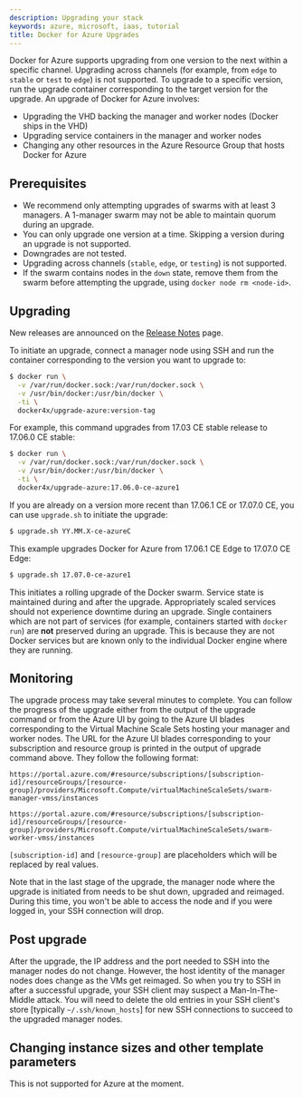 ```yaml
---
description: Upgrading your stack
keywords: azure, microsoft, iaas, tutorial
title: Docker for Azure Upgrades
---
```


Docker for Azure supports upgrading from one version to the next within a specific channel. Upgrading across channels (for example, from `edge` to `stable` or `test` to `edge`) is not supported. To upgrade to a specific version, run the upgrade container corresponding to the target version for the upgrade. An upgrade of Docker for Azure involves:

 * Upgrading the VHD backing the manager and worker nodes (Docker ships in the VHD)
 * Upgrading service containers in the manager and worker nodes
 * Changing any other resources in the Azure Resource Group that hosts Docker for Azure

## Prerequisites

 * We recommend only attempting upgrades of swarms with at least 3 managers. A 1-manager swarm may not be able to maintain quorum during an upgrade.
 * You can only upgrade one version at a time. Skipping a version during an upgrade is not supported.
 * Downgrades are not tested.
 * Upgrading across channels (`stable`, `edge`, or `testing`) is not supported.
 * If the swarm contains nodes in the `down` state, remove them from the swarm before attempting the upgrade, using `docker node rm <node-id>`.

## Upgrading

New releases are announced on the [Release Notes](release-notes.md) page.

To initiate an upgrade, connect a manager node using SSH and run the container corresponding to the version you want to upgrade to:

```bash
$ docker run \
  -v /var/run/docker.sock:/var/run/docker.sock \
  -v /usr/bin/docker:/usr/bin/docker \
  -ti \
  docker4x/upgrade-azure:version-tag
```

For example, this command upgrades from 17.03 CE stable release to 17.06.0 CE stable:

```bash
$ docker run \
  -v /var/run/docker.sock:/var/run/docker.sock \
  -v /usr/bin/docker:/usr/bin/docker \
  -ti \
  docker4x/upgrade-azure:17.06.0-ce-azure1
```

If you are already on a version more recent than 17.06.1 CE or 17.07.0 CE, you can use `upgrade.sh` to initiate the upgrade:

```bash
$ upgrade.sh YY.MM.X-ce-azureC
```

This example upgrades Docker for Azure from 17.06.1 CE Edge to 17.07.0 CE Edge:

```bash
$ upgrade.sh 17.07.0-ce-azure1
```

This initiates a rolling upgrade of the Docker swarm. Service state is maintained during and after the upgrade. Appropriately scaled services should not experience downtime during an upgrade. Single containers which are not part of services (for example, containers started with `docker run`) are **not** preserved during an upgrade. This is because they are not Docker services but are known only to the individual Docker engine where they are running.

## Monitoring

The upgrade process may take several minutes to complete. You can follow the progress of the upgrade either from the output of the upgrade command or from the Azure UI by going to the Azure UI blades corresponding to the Virtual Machine Scale Sets hosting your manager and worker nodes. The URL for the Azure UI blades corresponding to your subscription and resource group is printed in the output of upgrade command above. They follow the following format:

```none
https://portal.azure.com/#resource/subscriptions/[subscription-id]/resourceGroups/[resource-group]/providers/Microsoft.Compute/virtualMachineScaleSets/swarm-manager-vmss/instances
```

```none
https://portal.azure.com/#resource/subscriptions/[subscription-id]/resourceGroups/[resource-group]/providers/Microsoft.Compute/virtualMachineScaleSets/swarm-worker-vmss/instances
```
`[subscription-id]` and `[resource-group]` are placeholders which will be replaced by
real values.

Note that in the last stage of the upgrade, the manager node where the upgrade is initiated from needs to be shut down, upgraded and reimaged. During this time, you won't be able to access the node and if you were logged in, your SSH connection will drop.

## Post upgrade

After the upgrade, the IP address and the port needed to SSH into the manager nodes do not change. However, the host identity of the manager nodes does change as the VMs get reimaged. So when you try to SSH in after a successful upgrade, your SSH client may suspect a Man-In-The-Middle attack. You will need to delete the old entries in your SSH client's store [typically `~/.ssh/known_hosts`] for new SSH connections to succeed to the upgraded manager nodes.

## Changing instance sizes and other template parameters

This is not supported for Azure at the moment.
